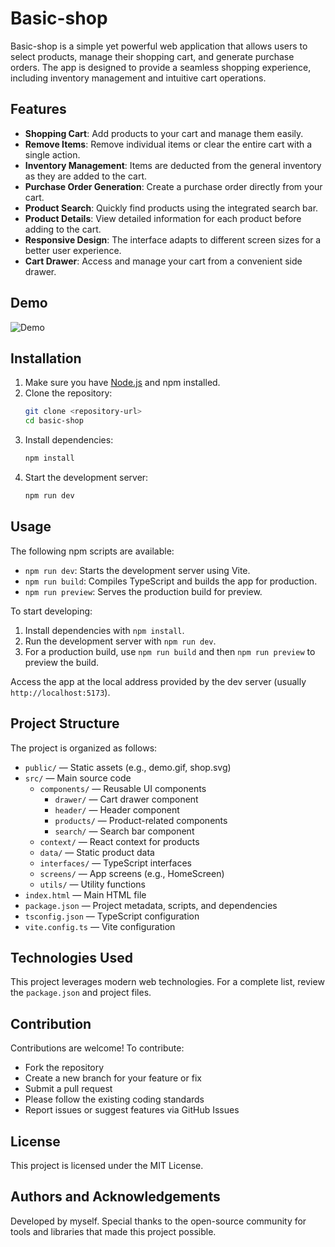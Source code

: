 # Basic-shop

Basic-shop is a simple yet powerful web application that allows users to select products, manage their shopping cart, and generate purchase orders. The app is designed to provide a seamless shopping experience, including inventory management and intuitive cart operations.

## Features

- **Shopping Cart**: Add products to your cart and manage them easily.
- **Remove Items**: Remove individual items or clear the entire cart with a single action.
- **Inventory Management**: Items are deducted from the general inventory as they are added to the cart.
- **Purchase Order Generation**: Create a purchase order directly from your cart.
- **Product Search**: Quickly find products using the integrated search bar.
- **Product Details**: View detailed information for each product before adding to the cart.
- **Responsive Design**: The interface adapts to different screen sizes for a better user experience.
- **Cart Drawer**: Access and manage your cart from a convenient side drawer.

## Demo

![Demo](docs/demo.gif)

## Installation

1. Make sure you have [Node.js](https://nodejs.org/) and npm installed.
2. Clone the repository:
   ```bash
   git clone <repository-url>
   cd basic-shop
   ```
3. Install dependencies:
   ```bash
   npm install
   ```
4. Start the development server:
   ```bash
   npm run dev
   ```

## Usage

The following npm scripts are available:

- `npm run dev`: Starts the development server using Vite.
- `npm run build`: Compiles TypeScript and builds the app for production.
- `npm run preview`: Serves the production build for preview.

To start developing:
1. Install dependencies with `npm install`.
2. Run the development server with `npm run dev`.
3. For a production build, use `npm run build` and then `npm run preview` to preview the build.

Access the app at the local address provided by the dev server (usually `http://localhost:5173`).

## Project Structure

The project is organized as follows:

- `public/` — Static assets (e.g., demo.gif, shop.svg)
- `src/` — Main source code
  - `components/` — Reusable UI components
    - `drawer/` — Cart drawer component
    - `header/` — Header component
    - `products/` — Product-related components
    - `search/` — Search bar component
  - `context/` — React context for products
  - `data/` — Static product data
  - `interfaces/` — TypeScript interfaces
  - `screens/` — App screens (e.g., HomeScreen)
  - `utils/` — Utility functions
- `index.html` — Main HTML file
- `package.json` — Project metadata, scripts, and dependencies
- `tsconfig.json` — TypeScript configuration
- `vite.config.ts` — Vite configuration

## Technologies Used

This project leverages modern web technologies. For a complete list, review the `package.json` and project files.

## Contribution

Contributions are welcome! To contribute:
- Fork the repository
- Create a new branch for your feature or fix
- Submit a pull request
- Please follow the existing coding standards
- Report issues or suggest features via GitHub Issues

## License

This project is licensed under the MIT License.

## Authors and Acknowledgements

Developed by myself. Special thanks to the open-source community for tools and libraries that made this project possible.
